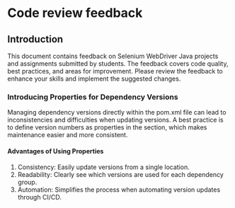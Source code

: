 # Code review feedback 

## Introduction
This document contains feedback on Selenium WebDriver Java projects and assignments submitted by students. 
The feedback covers code quality, best practices, and areas for improvement. 
Please review the feedback to enhance your skills and implement the suggested changes.


### Introducing Properties for Dependency Versions
Managing dependency versions directly within the pom.xml file can lead to inconsistencies and difficulties when updating versions. 
A best practice is to define version numbers as properties in the <properties> section, which makes maintenance easier and more consistent.


#### Advantages of Using Properties
1. Consistency: Easily update versions from a single location.
2. Readability: Clearly see which versions are used for each dependency group.
3. Automation: Simplifies the process when automating version updates through CI/CD.

### 